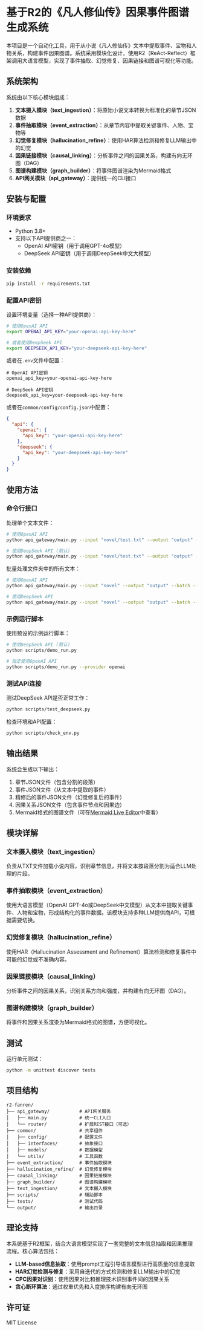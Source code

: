# 基于R2的《凡人修仙传》因果事件图谱生成系统

本项目是一个自动化工具，用于从小说《凡人修仙传》文本中提取事件、宝物和人物关系，构建事件因果图谱。系统采用模块化设计，使用R2（ReAct-Reflect）框架调用大语言模型，实现了事件抽取、幻觉修复、因果链接和图谱可视化等功能。

## 系统架构

系统由以下核心模块组成：

1. **文本摄入模块（text_ingestion）**：将原始小说文本转换为标准化的章节JSON数据
2. **事件抽取模块（event_extraction）**：从章节内容中提取关键事件、人物、宝物等
3. **幻觉修复模块（hallucination_refine）**：使用HAR算法检测和修复LLM输出中的幻觉
4. **因果链接模块（causal_linking）**：分析事件之间的因果关系，构建有向无环图（DAG）
5. **图谱构建模块（graph_builder）**：将事件图谱渲染为Mermaid格式
6. **API网关模块（api_gateway）**：提供统一的CLI接口

## 安装与配置

### 环境要求

- Python 3.8+
- 支持以下API提供商之一：
  - OpenAI API密钥（用于调用GPT-4o模型）
  - DeepSeek API密钥（用于调用DeepSeek中文大模型）

### 安装依赖

```bash
pip install -r requirements.txt
```

### 配置API密钥

设置环境变量（选择一种API提供商）：

```bash
# 使用OpenAI API
export OPENAI_API_KEY="your-openai-api-key-here"

# 或者使用DeepSeek API
export DEEPSEEK_API_KEY="your-deepseek-api-key-here"
```

或者在`.env`文件中配置：

```
# OpenAI API密钥
openai_api_key=your-openai-api-key-here

# DeepSeek API密钥
deepseek_api_key=your-deepseek-api-key-here
```

或者在`common/config/config.json`中配置：

```json
{
  "api": {
    "openai": {
      "api_key": "your-openai-api-key-here"
    },
    "deepseek": {
      "api_key": "your-deepseek-api-key-here"
    }
  }
}
```

## 使用方法

### 命令行接口

处理单个文本文件：

```bash
# 使用OpenAI API
python api_gateway/main.py --input "novel/test.txt" --output "output" --provider openai

# 使用DeepSeek API (默认)
python api_gateway/main.py --input "novel/test.txt" --output "output" --provider deepseek
```

批量处理文件夹中的所有文本：

```bash
# 使用OpenAI API
python api_gateway/main.py --input "novel" --output "output" --batch --provider openai

# 使用DeepSeek API
python api_gateway/main.py --input "novel" --output "output" --batch --provider deepseek
```

### 示例运行脚本

使用预设的示例运行脚本：

```bash
# 使用DeepSeek API (默认)
python scripts/demo_run.py

# 指定使用OpenAI API
python scripts/demo_run.py --provider openai
```

### 测试API连接

测试DeepSeek API是否正常工作：

```bash
python scripts/test_deepseek.py
```

检查环境和API配置：

```bash
python scripts/check_env.py
```

## 输出结果

系统会生成以下输出：

1. 章节JSON文件（包含分割的段落）
2. 事件JSON文件（从文本中提取的事件）
3. 精修后的事件JSON文件（幻觉修复后的事件）
4. 因果关系JSON文件（包含事件节点和因果边）
5. Mermaid格式的图谱文件（可在[Mermaid Live Editor](https://mermaid.live/)中查看）

## 模块详解

### 文本摄入模块（text_ingestion）

负责从TXT文件加载小说内容，识别章节信息，并将文本按段落分割为适合LLM处理的片段。

### 事件抽取模块（event_extraction）

使用大语言模型（OpenAI GPT-4o或DeepSeek中文模型）从文本中提取关键事件、人物和宝物，形成结构化的事件数据。该模块支持多种LLM提供商API，可根据需要切换。

### 幻觉修复模块（hallucination_refine）

使用HAR（Hallucination Assessment and Refinement）算法检测和修复事件中可能的幻觉或不准确内容。

### 因果链接模块（causal_linking）

分析事件之间的因果关系，识别关系方向和强度，并构建有向无环图（DAG）。

### 图谱构建模块（graph_builder）

将事件和因果关系渲染为Mermaid格式的图谱，方便可视化。

## 测试

运行单元测试：

```bash
python -m unittest discover tests
```

## 项目结构

```
r2-fanren/
├── api_gateway/           # API网关服务
│   ├── main.py            # 统一CLI入口
│   └── router/            # 扩展REST接口（可选）
├── common/                # 共享组件
│   ├── config/            # 配置文件
│   ├── interfaces/        # 抽象接口
│   ├── models/            # 数据模型
│   └── utils/             # 工具函数
├── event_extraction/      # 事件抽取模块
├── hallucination_refine/  # 幻觉修复模块
├── causal_linking/        # 因果链接模块
├── graph_builder/         # 图谱构建模块
├── text_ingestion/        # 文本摄入模块
├── scripts/               # 辅助脚本
├── tests/                 # 测试代码
└── output/                # 输出目录
```

## 理论支持

本系统基于R2框架，结合大语言模型实现了一套完整的文本信息抽取和因果推理流程。核心算法包括：

- **LLM-based信息抽取**：使用prompt工程引导语言模型进行高质量的信息提取
- **HAR幻觉检测与修复**：采用自迭代的方式检测和修复LLM输出中的幻觉
- **CPC因果对识别**：使用因果对比和推理技术识别事件间的因果关系
- **贪心断环算法**：通过权重优先和入度排序构建有向无环图

## 许可证

MIT License
